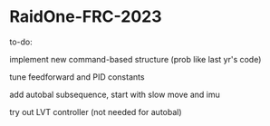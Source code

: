 # RaidOne-FRC-2023


to-do:


implement new command-based structure (prob like last yr's code)

tune feedforward and PID constants 

add autobal subsequence, start with slow move and imu

try out LVT controller (not needed for autobal)
